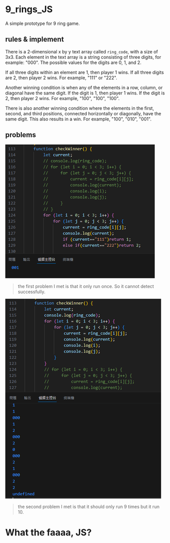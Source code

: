 # 9_rings_JS
A simple prototype for 9 ring game.

## rules & implement
There is a 2-dimensional x by y text array called `ring_code`, with a size of 3x3. Each element in the text array is a string consisting of three digits, for example: "000". The possible values for the digits are 0, 1, and 2.

If all three digits within an element are 1, then player 1 wins. If all three digits are 2, then player 2 wins. For example, "111" or "222".

Another winning condition is when any of the elements in a row, column, or diagonal have the same digit. If the digit is 1, then player 1 wins. If the digit is 2, then player 2 wins. For example, "100", "100", "100".

There is also another winning condition where the elements in the first, second, and third positions, connected horizontally or diagonally, have the same digit. This also results in a win. For example, "100", "010", "001".

## problems
![loop](problems/loop2.png)

> the first problem I met is that it only run once. So it cannot detect successfully.

![loop2](problems/loop.png)

> the second problem I met is that it should only run 9 times but it run 10.

# What the faaaa, JS?
